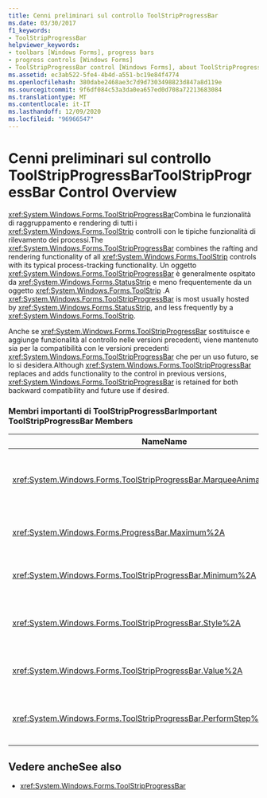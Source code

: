 ```yaml
---
title: Cenni preliminari sul controllo ToolStripProgressBar
ms.date: 03/30/2017
f1_keywords:
- ToolStripProgressBar
helpviewer_keywords:
- toolbars [Windows Forms], progress bars
- progress controls [Windows Forms]
- ToolStripProgressBar control [Windows Forms], about ToolStripProgressBar control
ms.assetid: ec3ab522-5fe4-4b4d-a551-bc19e84f4774
ms.openlocfilehash: 380dabe2468ae3c7d9d7303498823d847a8d119e
ms.sourcegitcommit: 9f6df084c53a3da0ea657ed0d708a72213683084
ms.translationtype: MT
ms.contentlocale: it-IT
ms.lasthandoff: 12/09/2020
ms.locfileid: "96966547"
---
```

# <a name="toolstripprogressbar-control-overview"></a><span data-ttu-id="68112-102">Cenni preliminari sul controllo ToolStripProgressBar</span><span class="sxs-lookup"><span data-stu-id="68112-102">ToolStripProgressBar Control Overview</span></span>
<span data-ttu-id="68112-103"><xref:System.Windows.Forms.ToolStripProgressBar>Combina le funzionalità di raggruppamento e rendering di tutti i <xref:System.Windows.Forms.ToolStrip> controlli con le tipiche funzionalità di rilevamento dei processi.</span><span class="sxs-lookup"><span data-stu-id="68112-103">The <xref:System.Windows.Forms.ToolStripProgressBar> combines the rafting and rendering functionality of all <xref:System.Windows.Forms.ToolStrip> controls with its typical process-tracking functionality.</span></span> <span data-ttu-id="68112-104">Un oggetto <xref:System.Windows.Forms.ToolStripProgressBar> è generalmente ospitato da <xref:System.Windows.Forms.StatusStrip> e meno frequentemente da un oggetto <xref:System.Windows.Forms.ToolStrip> .</span><span class="sxs-lookup"><span data-stu-id="68112-104">A <xref:System.Windows.Forms.ToolStripProgressBar> is most usually hosted by <xref:System.Windows.Forms.StatusStrip>, and less frequently by a <xref:System.Windows.Forms.ToolStrip>.</span></span>  
  
 <span data-ttu-id="68112-105">Anche se <xref:System.Windows.Forms.ToolStripProgressBar> sostituisce e aggiunge funzionalità al controllo nelle versioni precedenti, viene mantenuto sia per la compatibilità con le versioni precedenti <xref:System.Windows.Forms.ToolStripProgressBar> che per un uso futuro, se lo si desidera.</span><span class="sxs-lookup"><span data-stu-id="68112-105">Although <xref:System.Windows.Forms.ToolStripProgressBar> replaces and adds functionality to the control in previous versions, <xref:System.Windows.Forms.ToolStripProgressBar> is retained for both backward compatibility and future use if desired.</span></span>  
  
### <a name="important-toolstripprogressbar-members"></a><span data-ttu-id="68112-106">Membri importanti di ToolStripProgressBar</span><span class="sxs-lookup"><span data-stu-id="68112-106">Important ToolStripProgressBar Members</span></span>  
  
|<span data-ttu-id="68112-107">Name</span><span class="sxs-lookup"><span data-stu-id="68112-107">Name</span></span>|<span data-ttu-id="68112-108">Descrizione</span><span class="sxs-lookup"><span data-stu-id="68112-108">Description</span></span>|  
|----------|-----------------|  
|<xref:System.Windows.Forms.ToolStripProgressBar.MarqueeAnimationSpeed%2A>|<span data-ttu-id="68112-109">Ottiene o imposta un valore che rappresenta il ritardo, in millisecondi, tra ciascun aggiornamento della visualizzazione di <xref:System.Windows.Forms.ProgressBarStyle.Marquee>.</span><span class="sxs-lookup"><span data-stu-id="68112-109">Gets or sets a value representing the delay between each <xref:System.Windows.Forms.ProgressBarStyle.Marquee> display update, in milliseconds.</span></span>|  
|<xref:System.Windows.Forms.ProgressBar.Maximum%2A>|<span data-ttu-id="68112-110">Ottiene o imposta il limite superiore dell'intervallo definito per questo oggetto <xref:System.Windows.Forms.ToolStripProgressBar>.</span><span class="sxs-lookup"><span data-stu-id="68112-110">Gets or sets the upper bound of the range that is defined for this <xref:System.Windows.Forms.ToolStripProgressBar>.</span></span>|  
|<xref:System.Windows.Forms.ToolStripProgressBar.Minimum%2A>|<span data-ttu-id="68112-111">Ottiene o imposta il limite inferiore dell'intervallo definito per questo oggetto <xref:System.Windows.Forms.ToolStripProgressBar>.</span><span class="sxs-lookup"><span data-stu-id="68112-111">Gets or sets the lower bound of the range that is defined for this <xref:System.Windows.Forms.ToolStripProgressBar>.</span></span>|  
|<xref:System.Windows.Forms.ToolStripProgressBar.Style%2A>|<span data-ttu-id="68112-112">Ottiene o imposta lo stile <xref:System.Windows.Forms.ToolStripProgressBar> utilizzato da per visualizzare lo stato di un'operazione.</span><span class="sxs-lookup"><span data-stu-id="68112-112">Gets or sets the style that the <xref:System.Windows.Forms.ToolStripProgressBar> uses to display the progress of an operation.</span></span>|  
|<xref:System.Windows.Forms.ToolStripProgressBar.Value%2A>|<span data-ttu-id="68112-113">Ottiene o imposta il valore corrente di <xref:System.Windows.Forms.ToolStripProgressBar>.</span><span class="sxs-lookup"><span data-stu-id="68112-113">Gets or sets the current value of the <xref:System.Windows.Forms.ToolStripProgressBar>.</span></span>|  
|<xref:System.Windows.Forms.ToolStripProgressBar.PerformStep%2A>|<span data-ttu-id="68112-114">Sposta in avanti la posizione corrente dell'indicatore di stato in base al valore della proprietà <xref:System.Windows.Forms.ToolStripProgressBar.Step%2A>.</span><span class="sxs-lookup"><span data-stu-id="68112-114">Advances the current position of the progress bar by the amount of the <xref:System.Windows.Forms.ToolStripProgressBar.Step%2A> property.</span></span>|  
  
## <a name="see-also"></a><span data-ttu-id="68112-115">Vedere anche</span><span class="sxs-lookup"><span data-stu-id="68112-115">See also</span></span>

- <xref:System.Windows.Forms.ToolStripProgressBar>
